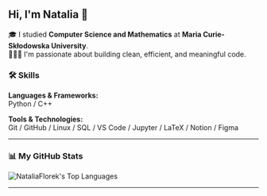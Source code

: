 ## Hi, I'm Natalia 👋

🎓 I studied **Computer Science and Mathematics** at **Maria Curie-Skłodowska University**.  
👩🏻‍💻 I'm passionate about building clean, efficient, and meaningful code.  

### 🛠️ Skills
**Languages & Frameworks:**  
Python / C++ 

**Tools & Technologies:**  
Git / GitHub / Linux / SQL / VS Code / Jupyter / LaTeX  / Notion / Figma

---

### 📊 My GitHub Stats

![NataliaFlorek's Top Languages](https://github-readme-stats.vercel.app/api/top-langs/?username=NataliaFlorek&theme=midnight-purple&show_icons=true&hide_border=true&layout=compact)

---

<!--
**NataliaFlorek/NataliaFlorek** is a ✨ _special_ ✨ repository because its `README.md` (this file) appears on your GitHub profile.

Ideas to expand:

- 🔭 I’m currently working on ...
- 🌱 I’m currently learning ...
- 📫 How to reach me: ...
- 💬 Ask me about ...
-->
